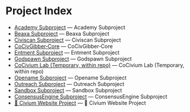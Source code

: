 # Project Index

- [Academy Subproject](projects/academy/) — Academy Subproject
- [Beaxa Subproject](projects/beaxa/) — Beaxa Subproject
- [Civiscan Subproject](projects/civiscan/) — Civiscan Subproject
- [CoCivGibber‑Core](projects/CoCivGibber-Core/) — CoCivGibber‑Core
- [Entment Subproject](projects/entment/) — Entment Subproject
- [Godspawn Subproject](projects/godspawn/) — Godspawn Subproject
- [CoCivium Lab (Temporary, within repo)](projects/lab/) — CoCivium Lab (Temporary, within repo)
- [Opename Subproject](projects/opename/) — Opename Subproject
- [Outreach Subproject](projects/outreach/) — Outreach Subproject
- [Sandbox Subproject](projects/sandbox/) — Sandbox Subproject
- [ConsensusEngine Subproject](projects/votingengine/) — ConsensusEngine Subproject
- [🧭 Civium Website Project](projects/website/) — 🧭 Civium Website Project
